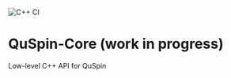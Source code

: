 ![C++ CI](https://github.com/QuSpin/QuSpin-Core/actions/workflows/cpp_api_test.yml/badge.svg)

# QuSpin-Core (work in progress)
Low-level C++ API for QuSpin 


